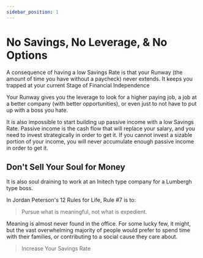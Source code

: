```yaml
---
sidebar_position: 1
---
```


# No Savings, No Leverage, & No Options

A consequence of having a low Savings Rate is that your Runway (the amount of time you have without a paycheck) never extends. It keeps you trapped at your current Stage of Financial Independence

Your Runway gives you the leverage to look for a higher paying job, a job at a better company (with better opportunities), or even just to not have to put up with a boss you hate.

It is also impossible to start building up passive income with a low Savings Rate. Passive income is the cash flow that will replace your salary, and you need to invest strategically in order to get it. If you cannot invest a sizable portion of your income, you will never accumulate enough passive income in order to get it.

## Don't Sell Your Soul for Money

It is also soul draining to work at an Initech type company for a Lumbergh type boss.

In Jordan Peterson's 12 Rules for Life, Rule #7 is to:

>Pursue what is meaningful, not what is expedient.

Meaning is almost never found in the office. For some lucky few, it might, but the vast overwhelming majority of people would prefer to spend time with their families, or contributing to a social cause they care about. 

>Increase Your Savings Rate